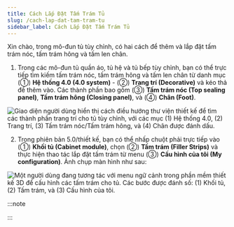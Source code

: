 ```yaml
---
title: Cách Lắp Đặt Tấm Trám Tủ
slug: /cach-lap-dat-tam-tram-tu
sidebar_label: Cách Lắp Đặt Tấm Trám Tủ
---
```


Xin chào, trong mô-đun tủ tùy chỉnh, có hai cách để thêm và lắp đặt tấm trám nóc, tấm trám hông và tấm len chân.

1. Trong các mô-đun tủ quần áo, tủ hệ và tủ bếp tùy chỉnh, bạn có thể trực tiếp tìm kiếm tấm trám nóc, tấm trám hông và tấm len chân từ danh mục (①) **Hệ thống 4.0 (4.0 system)** - (②) **Trang trí (Decorative)** và kéo thả để thêm vào. Các thành phần bao gồm (③) **Tấm trám nóc (Top sealing panel)**, **Tấm trám hông (Closing panel)**, và (④) **Chân (Foot)**.

![Giao diện người dùng hiển thị cách điều hướng thư viện thiết kế để tìm các thành phần trang trí cho tủ tùy chỉnh, với các mục (1) Hệ thống 4.0, (2) Trang trí, (3) Tấm trám nóc/Tấm trám hông, và (4) Chân được đánh dấu.](https://storage.googleapis.com/jegavn_kb/images/c3944d2e-23a6-4724-a493-65eaef18f9f4.png)

2. Trong phiên bản 5.0/thiết kế, bạn có thể nhấp chuột phải trực tiếp vào (①) **Khối tủ (Cabinet module)**, chọn (②) **Tấm trám (Filler Strips)** và thực hiện thao tác lắp đặt tấm trám từ menu (③) **Cấu hình của tôi (My configuration)**. Ảnh chụp màn hình như sau:

![Một người dùng đang tương tác với menu ngữ cảnh trong phần mềm thiết kế 3D để cấu hình các tấm trám cho tủ. Các bước được đánh số: (1) Khối tủ, (2) Tấm trám, và (3) Cấu hình của tôi.](https://storage.googleapis.com/jegavn_kb/images/91e11f8e-bb72-407d-87c0-e581698b5e7c.png)

:::note

:::